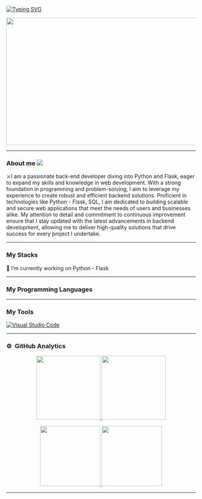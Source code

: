 

<p >
      <p aling="center">
          <a  href="https://github.com/Adaramendiz">
        <img src="https://readme-typing-svg.demolab.com?font=Fira+Code&pause=1000&color=0194DD&center=true&vCenter=true&random=false&width=1000&weight=700&size=30&lines=Andres+Aramendiz;Back-end+Developer" alt="Typing SVG" />
      </p>      
    </a>
</p>

<p align="center">
  <a href="https://github.com/Adaramendiz">
    <img height="340px" width="850px" src="https://i.imgur.com/GnyRCuS.png">
  </a>
</p>

<hr/>

###  About me  <img src="https://i.imgur.com/nhOH2qt.png"/>

⚔️I am a passionate back-end developer diving into Python and Flask, eager to expand my skills and knowledge in web development. With a strong foundation in programming and problem-solving, I aim to leverage my experience to create robust and efficient backend solutions. Proficient in technologies like Python - Flask, SQL, I am dedicated to building scalable and secure web applications that meet the needs of users and businesses alike. My attention to detail and commitment to continuous improvement ensure that I stay updated with the latest advancements in backend development, allowing me to deliver high-quality solutions that drive success for every project I undertake.

<hr/>

### My Stacks  

🔭 I’m currently working on Python - Flask <br/>
<hr/>

### My Programming Languages

<hr/>

### My Tools 

<a href="https://github.com/Adaramendiz"><img alt="Visual Studio Code" src="https://img.shields.io/badge/Visual%20Studio%20Code-0078d7.svg?logo=visual-studio-code&logoColor=white"></a> 

<hr/>

### ⚙️ &nbsp;GitHub Analytics

<p align="center">
<a href="https://github.com/Adaramendiz">
  <img height="170em" src="https://github-readme-stats-eight-theta.vercel.app/api?username=Adaramendiz&show_icons=true&theme=algolia&include_all_commits=true&count_private=true"/>
  <img height="170em" src="https://github-readme-stats.vercel.app/api?username=Adaramendiz&show_icons=true&theme=algolia"/>
    <p align="center">
      <a href="https://github.com/Adaramendiz">
      <img height="160em"  src="https://github-readme-stats-eight-theta.vercel.app/api/top-langs/?username=Adaramendiz&layout=compact&langs_count=8&theme=algolia"/>
      <img height="160em>" src="https://github-readme-streak-stats.herokuapp.com/?user=Adaramendiz&theme=algolia"/>
    </p>
</a>
  
</p>
<hr/>
